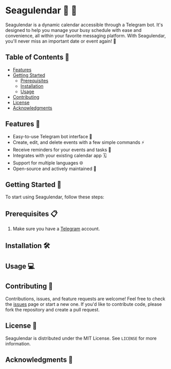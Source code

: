 # Seagulendar 📅 🌊

Seagulendar is a dynamic calendar accessible through a Telegram bot. It's designed to help you manage your busy schedule with ease and convenience, all within your favorite messaging platform. With Seagulendar, you'll never miss an important date or event again! 🌟

## Table of Contents 📑

- [Features](#features)
- [Getting Started](#getting-started)
  - [Prerequisites](#prerequisites)
  - [Installation](#installation)
  - [Usage](#usage)
- [Contributing](#contributing)
- [License](#license)
- [Acknowledgments](#acknowledgments)

## Features 🌟

- Easy-to-use Telegram bot interface 🤖
- Create, edit, and delete events with a few simple commands ⚡️
- Receive reminders for your events and tasks 🔔
- Integrates with your existing calendar app 🗓
- Support for multiple languages 🌐
- Open-source and actively maintained 🔧

## Getting Started 🚀

To start using Seagulendar, follow these steps:

## Prerequisites 📋

1. Make sure you have a [Telegram](https://telegram.org/) account.

## Installation 🛠

## Usage 💻

## Contributing 🤝

Contributions, issues, and feature requests are welcome! Feel free to check the [issues](https://github.com/alexkior/seagulendar/issues) page or start a new one. If you'd like to contribute code, please fork the repository and create a pull request.

## License 📄

Seagulendar is distributed under the MIT License. See `LICENSE` for more information.

## Acknowledgments 🙌
